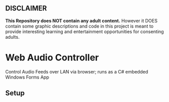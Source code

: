 ## DISCLAIMER

**This Repository does NOT contain any adult content.** However it DOES contain some graphic descriptions and code in this project is meant to provide interesting learning and entertainment opportunities for consenting adults.

# Web Audio Controller
Control Audio Feeds over LAN via browser; runs as a C# embedded Windows Forms App

## Setup
